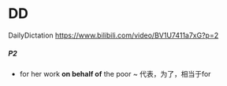 # DD
DailyDictation
https://www.bilibili.com/video/BV1U7411a7xG?p=2



##### P2

+ for her work **on behalf of** the poor  ~ 代表，为了，相当于for



